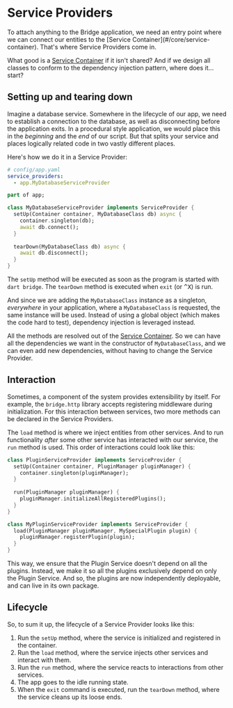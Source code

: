# Service Providers
<p class='lead'>
To attach anything to the Bridge application, we need an entry point where we can connect our entities to the
[Service Container](#/core/service-container). That's where Service Providers come in.
</p>

What good is a [Service Container](#/core/service-container) if it isn't shared? And if we design all classes to conform
to the dependency injection pattern, where does it... start?

## Setting up and tearing down
Imagine a database service. Somewhere in the lifecycle of our app, we need to establish a connection to the database,
as well as disconnecting before the application exits. In a procedural style application, we would place this in the
*beginning* and the *end* of our script. But that splits your service and places logically related code in two vastly
different places.

Here's how we do it in a Service Provider:

```yaml
# config/app.yaml
service_providers:
  - app.MyDatabaseServiceProvider
```
```dart
part of app;

class MyDatabaseServiceProvider implements ServiceProvider {
  setUp(Container container, MyDatabaseClass db) async {
    container.singleton(db);
    await db.connect();
  }
  
  tearDown(MyDatabaseClass db) async {
    await db.disconnect();
  }
}
```

The `setUp` method will be executed as soon as the program is started with `dart bridge`. The `tearDown` method is
executed when `exit` (or <kbd>^X</kbd>) is run.

And since we are adding the `MyDatabaseClass` instance as a singleton, *everywhere* in your application, where a
`MyDatabaseClass` is requested, the same instance will be used. Instead of using a global object (which makes the code
hard to test), dependency injection is leveraged instead.

All the methods are resolved out of the [Service Container](#/core/service-container). So we can have all the
dependencies we want in the constructor of `MyDatabaseClass`, and we can even add new dependencies, without having to
change the Service Provider.

## Interaction
Sometimes, a component of the system provides extensibility by itself. For example, the `bridge.http` library accepts
registering middleware during initialization. For this interaction between services, two more methods can be declared
in the Service Providers.

The `load` method is where we inject entities from other services. And to run functionality *after* some other service
has interacted with our service, the `run` method is used. This order of interactions could look like this:

```dart
class PluginServiceProvider implements ServiceProvider {
  setUp(Container container, PluginManager pluginManager) {
    container.singleton(pluginManager);
  }
  
  run(PluginManager pluginManager) {
    pluginManager.initializeAllRegisteredPlugins();
  }
}
```
```dart
class MyPluginServiceProvider implements ServiceProvider {
  load(PluginManager pluginManager, MySpecialPlugin plugin) {
    pluginManager.registerPlugin(plugin);
  }
}
```

This way, we ensure that the Plugin Service doesn't depend on all the plugins. Instead, we make it so all the plugins
exclusively depend on only the Plugin Service. And so, the plugins are now independently deployable, and can live in its
own package.

## Lifecycle
So, to sum it up, the lifecycle of a Service Provider looks like this:

1. Run the `setUp` method, where the service is initialized and registered in the container.
2. Run the `load` method, where the service injects other services and interact with them.
3. Run the `run` method, where the service reacts to interactions from other services.
4. The app goes to the idle running state.
5. When the `exit` command is executed, run the `tearDown` method, where the service cleans up its loose ends.